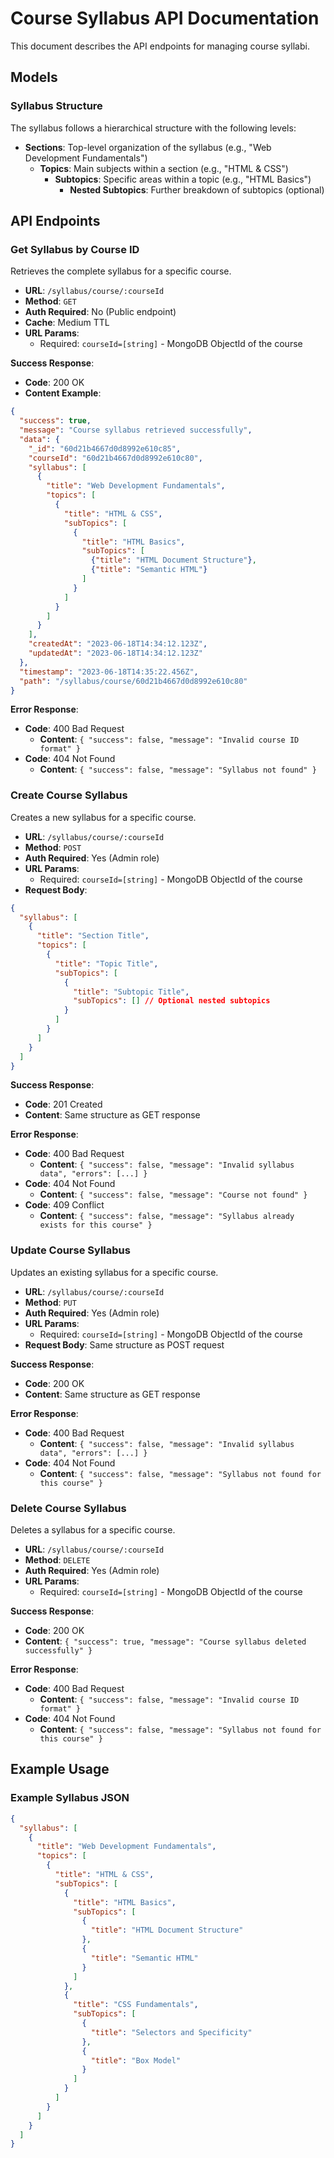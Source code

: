 # Course Syllabus API Documentation

This document describes the API endpoints for managing course syllabi.

## Models

### Syllabus Structure

The syllabus follows a hierarchical structure with the following levels:

- **Sections**: Top-level organization of the syllabus (e.g., "Web Development Fundamentals")
  - **Topics**: Main subjects within a section (e.g., "HTML & CSS")
    - **Subtopics**: Specific areas within a topic (e.g., "HTML Basics")
      - **Nested Subtopics**: Further breakdown of subtopics (optional)

## API Endpoints

### Get Syllabus by Course ID

Retrieves the complete syllabus for a specific course.

- **URL**: `/syllabus/course/:courseId`
- **Method**: `GET`
- **Auth Required**: No (Public endpoint)
- **Cache**: Medium TTL
- **URL Params**: 
  - Required: `courseId=[string]` - MongoDB ObjectId of the course

**Success Response**:
- **Code**: 200 OK
- **Content Example**:
```json
{
  "success": true,
  "message": "Course syllabus retrieved successfully",
  "data": {
    "_id": "60d21b4667d0d8992e610c85",
    "courseId": "60d21b4667d0d8992e610c80",
    "syllabus": [
      {
        "title": "Web Development Fundamentals",
        "topics": [
          {
            "title": "HTML & CSS",
            "subTopics": [
              {
                "title": "HTML Basics",
                "subTopics": [
                  {"title": "HTML Document Structure"},
                  {"title": "Semantic HTML"}
                ]
              }
            ]
          }
        ]
      }
    ],
    "createdAt": "2023-06-18T14:34:12.123Z",
    "updatedAt": "2023-06-18T14:34:12.123Z"
  },
  "timestamp": "2023-06-18T14:35:22.456Z",
  "path": "/syllabus/course/60d21b4667d0d8992e610c80"
}
```

**Error Response**:
- **Code**: 400 Bad Request
  - **Content**: `{ "success": false, "message": "Invalid course ID format" }`
- **Code**: 404 Not Found
  - **Content**: `{ "success": false, "message": "Syllabus not found" }`

### Create Course Syllabus

Creates a new syllabus for a specific course.

- **URL**: `/syllabus/course/:courseId`
- **Method**: `POST`
- **Auth Required**: Yes (Admin role)
- **URL Params**: 
  - Required: `courseId=[string]` - MongoDB ObjectId of the course
- **Request Body**:
```json
{
  "syllabus": [
    {
      "title": "Section Title",
      "topics": [
        {
          "title": "Topic Title",
          "subTopics": [
            {
              "title": "Subtopic Title",
              "subTopics": [] // Optional nested subtopics
            }
          ]
        }
      ]
    }
  ]
}
```

**Success Response**:
- **Code**: 201 Created
- **Content**: Same structure as GET response

**Error Response**:
- **Code**: 400 Bad Request
  - **Content**: `{ "success": false, "message": "Invalid syllabus data", "errors": [...] }`
- **Code**: 404 Not Found
  - **Content**: `{ "success": false, "message": "Course not found" }`
- **Code**: 409 Conflict
  - **Content**: `{ "success": false, "message": "Syllabus already exists for this course" }`

### Update Course Syllabus

Updates an existing syllabus for a specific course.

- **URL**: `/syllabus/course/:courseId`
- **Method**: `PUT`
- **Auth Required**: Yes (Admin role)
- **URL Params**: 
  - Required: `courseId=[string]` - MongoDB ObjectId of the course
- **Request Body**: Same structure as POST request

**Success Response**:
- **Code**: 200 OK
- **Content**: Same structure as GET response

**Error Response**:
- **Code**: 400 Bad Request
  - **Content**: `{ "success": false, "message": "Invalid syllabus data", "errors": [...] }`
- **Code**: 404 Not Found
  - **Content**: `{ "success": false, "message": "Syllabus not found for this course" }`

### Delete Course Syllabus

Deletes a syllabus for a specific course.

- **URL**: `/syllabus/course/:courseId`
- **Method**: `DELETE`
- **Auth Required**: Yes (Admin role)
- **URL Params**: 
  - Required: `courseId=[string]` - MongoDB ObjectId of the course

**Success Response**:
- **Code**: 200 OK
- **Content**: `{ "success": true, "message": "Course syllabus deleted successfully" }`

**Error Response**:
- **Code**: 400 Bad Request
  - **Content**: `{ "success": false, "message": "Invalid course ID format" }`
- **Code**: 404 Not Found
  - **Content**: `{ "success": false, "message": "Syllabus not found for this course" }`

## Example Usage

### Example Syllabus JSON

```json
{
  "syllabus": [
    {
      "title": "Web Development Fundamentals",
      "topics": [
        {
          "title": "HTML & CSS",
          "subTopics": [
            {
              "title": "HTML Basics",
              "subTopics": [
                {
                  "title": "HTML Document Structure"
                },
                {
                  "title": "Semantic HTML"
                }
              ]
            },
            {
              "title": "CSS Fundamentals",
              "subTopics": [
                {
                  "title": "Selectors and Specificity"
                },
                {
                  "title": "Box Model"
                }
              ]
            }
          ]
        }
      ]
    }
  ]
}
```
